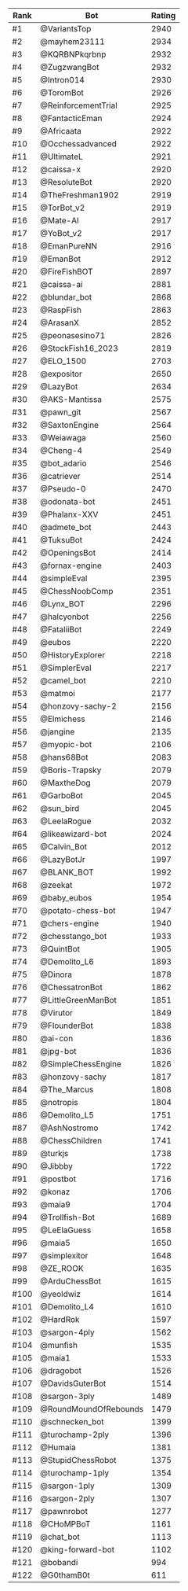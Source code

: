 Rank|Bot|Rating
---|---|---
#1|@VariantsTop|2940
#2|@mayhem23111|2934
#3|@KQRBNPkqrbnp|2932
#4|@ZugzwangBot|2932
#5|@Intron014|2930
#6|@ToromBot|2926
#7|@ReinforcementTrial|2925
#8|@FantacticEman|2924
#9|@Africaata|2922
#10|@Occhessadvanced|2922
#11|@UltimateL|2921
#12|@caissa-x|2920
#13|@ResoluteBot|2920
#14|@TheFreshman1902|2919
#15|@TorBot_v2|2919
#16|@Mate-AI|2917
#17|@YoBot_v2|2917
#18|@EmanPureNN|2916
#19|@EmanBot|2912
#20|@FireFishBOT|2897
#21|@caissa-ai|2881
#22|@blundar_bot|2868
#23|@RaspFish|2863
#24|@ArasanX|2852
#25|@peonasesino71|2826
#26|@StockFish16_2023|2819
#27|@ELO_1500|2703
#28|@expositor|2650
#29|@LazyBot|2634
#30|@AKS-Mantissa|2575
#31|@pawn_git|2567
#32|@SaxtonEngine|2564
#33|@Weiawaga|2560
#34|@Cheng-4|2549
#35|@bot_adario|2546
#36|@catriever|2514
#37|@Pseudo-0|2470
#38|@odonata-bot|2451
#39|@Phalanx-XXV|2451
#40|@admete_bot|2443
#41|@TuksuBot|2424
#42|@OpeningsBot|2414
#43|@fornax-engine|2403
#44|@simpleEval|2395
#45|@ChessNoobComp|2351
#46|@Lynx_BOT|2296
#47|@halcyonbot|2256
#48|@FataliiBot|2249
#49|@eubos|2220
#50|@HistoryExplorer|2218
#51|@SimplerEval|2217
#52|@camel_bot|2210
#53|@matmoi|2177
#54|@honzovy-sachy-2|2156
#55|@Elmichess|2146
#56|@jangine|2135
#57|@myopic-bot|2106
#58|@hans68Bot|2083
#59|@Boris-Trapsky|2079
#60|@MaxtheDog|2079
#61|@GarboBot|2045
#62|@sun_bird|2045
#63|@LeelaRogue|2032
#64|@likeawizard-bot|2024
#65|@Calvin_Bot|2012
#66|@LazyBotJr|1997
#67|@BLANK_BOT|1992
#68|@zeekat|1972
#69|@baby_eubos|1954
#70|@potato-chess-bot|1947
#71|@chers-engine|1940
#72|@chesstango_bot|1933
#73|@QuintBot|1905
#74|@Demolito_L6|1893
#75|@Dinora|1878
#76|@ChessatronBot|1862
#77|@LittleGreenManBot|1851
#78|@Virutor|1849
#79|@FlounderBot|1838
#80|@ai-con|1836
#81|@jpg-bot|1836
#82|@SimpleChessEngine|1826
#83|@honzovy-sachy|1817
#84|@The_Marcus|1808
#85|@notropis|1804
#86|@Demolito_L5|1751
#87|@AshNostromo|1742
#88|@ChessChildren|1741
#89|@turkjs|1738
#90|@Jibbby|1722
#91|@postbot|1716
#92|@konaz|1706
#93|@maia9|1704
#94|@Trollfish-Bot|1689
#95|@LeElaGuess|1658
#96|@maia5|1650
#97|@simplexitor|1648
#98|@ZE_ROOK|1635
#99|@ArduChessBot|1615
#100|@yeoldwiz|1614
#101|@Demolito_L4|1610
#102|@HardRok|1597
#103|@sargon-4ply|1562
#104|@munfish|1535
#105|@maia1|1533
#106|@dragobot|1526
#107|@DavidsGuterBot|1514
#108|@sargon-3ply|1489
#109|@RoundMoundOfRebounds|1479
#110|@schnecken_bot|1399
#111|@turochamp-2ply|1396
#112|@Humaia|1381
#113|@StupidChessRobot|1375
#114|@turochamp-1ply|1354
#115|@sargon-1ply|1309
#116|@sargon-2ply|1307
#117|@pawnrobot|1277
#118|@CHoMPBoT|1161
#119|@chat_bot|1113
#120|@king-forward-bot|1102
#121|@bobandi|994
#122|@G0thamB0t|611
